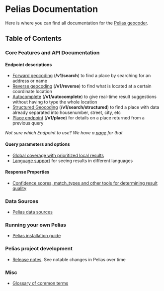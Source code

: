 # Pelias Documentation

Here is where you can find all documentation for the [Pelias geocoder](https://github.com/pelias/pelias/).

## Table of Contents

### Core Features and API Documentation

#### Endpoint descriptions
- [Forward geocoding](search.md) (**/v1/search**) to find a place by searching for an address or name
- [Reverse geocoding](reverse.md) (**/v1/reverse**) to find what is located at a certain coordinate location
- [Autocomplete](autocomplete.md) (**/v1/autocomplete**) to give real-time result suggestions without having to type the whole location
- [Structured Geocoding](structured-geocoding.md) (**/v1/search/structured**) to find a place with data already separated into housenumber, street, city, etc
- [Place endpoint](place.md) (**/v1/place**) for details on a place returned from a previous query

_Not sure which Endpoint to use? We have a [page](search-workflows.md) for that_

#### Query parameters and options
- [Global coverage with prioritized local results](search.md#prioritize-results-by-proximity)
- [Language support](language-codes.md) for seeing results in different languages

#### Response Properties

- [Confidence scores, match\_types and other tools for determining result quality](result_quality.md)

### Data Sources
- [Pelias data sources](data-sources.md)

### Running your own Pelias
- [Pelias installation guide](https://github.com/pelias/pelias/blob/master/INSTALL.md)

### Pelias project development
- [Release notes](release-notes.md). See notable changes in Pelias over time

### Misc
- [Glossary of common terms](glossary.md)
